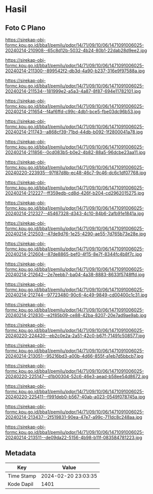 # Hasil

## Foto C Plano

https://sirekap-obj-formc.kpu.go.id/bba1/pemilu/pdpr/14/71/09/10/06/1471091006025-20240214-210908--65c8d12b-5032-4b24-80b1-22dab28d9ee2.jpg

https://sirekap-obj-formc.kpu.go.id/bba1/pemilu/pdpr/14/71/09/10/06/1471091006025-20240214-211300--899542f2-db3d-4a90-b237-316e9f97588a.jpg

https://sirekap-obj-formc.kpu.go.id/bba1/pemilu/pdpr/14/71/09/10/06/1471091006025-20240214-211534--181999e2-a5a3-4a87-8f87-694e11782101.jpg

https://sirekap-obj-formc.kpu.go.id/bba1/pemilu/pdpr/14/71/09/10/06/1471091006025-20240214-211654--f4af6ffd-c99c-4db1-bce5-fbe03dc96b53.jpg

https://sirekap-obj-formc.kpu.go.id/bba1/pemilu/pdpr/14/71/09/10/06/1471091006025-20240214-211743--a868cf39-71bd-44db-b092-1f2800041a78.jpg

https://sirekap-obj-formc.kpu.go.id/bba1/pemilu/pdpr/14/71/09/10/06/1471091006025-20240214-211856--0cd083b5-b0e2-4b82-88a5-96dcbe23aa11.jpg

https://sirekap-obj-formc.kpu.go.id/bba1/pemilu/pdpr/14/71/09/10/06/1471091006025-20240220-223935--97f87d8b-ec48-46c7-9c46-dc6c1df07768.jpg

https://sirekap-obj-formc.kpu.go.id/bba1/pemilu/pdpr/14/71/09/10/06/1471091006025-20240214-212227--ff359edb-cd8d-426f-b204-cd2962015275.jpg

https://sirekap-obj-formc.kpu.go.id/bba1/pemilu/pdpr/14/71/09/10/06/1471091006025-20240214-212327--45467328-d343-4c10-84b6-2afb91e1841a.jpg

https://sirekap-obj-formc.kpu.go.id/bba1/pemilu/pdpr/14/71/09/10/06/1471091006025-20240214-212503--47de9d76-1e25-4290-ae55-7d765b73e28e.jpg

https://sirekap-obj-formc.kpu.go.id/bba1/pemilu/pdpr/14/71/09/10/06/1471091006025-20240214-212604--87de8865-bef0-4f15-8e7f-8344fc4b8f7c.jpg

https://sirekap-obj-formc.kpu.go.id/bba1/pemilu/pdpr/14/71/09/10/06/1471091006025-20240214-212642--2e7eebb7-ba04-4a38-8883-8633f5748ffd.jpg

https://sirekap-obj-formc.kpu.go.id/bba1/pemilu/pdpr/14/71/09/10/06/1471091006025-20240214-212744--97723480-90c6-4c49-9849-cd00400c1c31.jpg

https://sirekap-obj-formc.kpu.go.id/bba1/pemilu/pdpr/14/71/09/10/06/1471091006025-20240214-212830--e2f85b09-ce88-42ba-8207-20e7ad9ae9ab.jpg

https://sirekap-obj-formc.kpu.go.id/bba1/pemilu/pdpr/14/71/09/10/06/1471091006025-20240220-224420--eb2c0e2a-2a51-42c0-b67f-71491c508577.jpg

https://sirekap-obj-formc.kpu.go.id/bba1/pemilu/pdpr/14/71/09/10/06/1471091006025-20240214-213051--95216bd3-a00b-4d66-855f-a1eb7d5bbcb7.jpg

https://sirekap-obj-formc.kpu.go.id/bba1/pemilu/pdpr/14/71/09/10/06/1471091006025-20240220-225147--d1b00304-52c6-46e3-aead-b58ee54d8672.jpg

https://sirekap-obj-formc.kpu.go.id/bba1/pemilu/pdpr/14/71/09/10/06/1471091006025-20240220-225411--f991deb0-b567-40ab-a023-0549f078745a.jpg

https://sirekap-obj-formc.kpu.go.id/bba1/pemilu/pdpr/14/71/09/10/06/1471091006025-20240214-213437--2f519831-90ea-47e7-a99c-711dc8c248aa.jpg

https://sirekap-obj-formc.kpu.go.id/bba1/pemilu/pdpr/14/71/09/10/06/1471091006025-20240214-213511--de09da22-5156-4b98-b11f-083584781223.jpg


## Metadata

| Key        | Value               |
| ---------- | ------------------- |
| Time Stamp | 2024-02-20 23:03:35 |
| Kode Dapil | 1401                |



